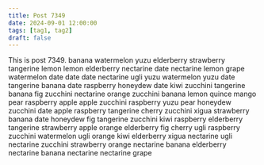 ```yaml
---
title: Post 7349
date: 2024-09-01 12:00:00
tags: [tag1, tag2]
draft: false
---
```

This is post 7349.
banana
watermelon
yuzu
elderberry
strawberry
tangerine
lemon
lemon
elderberry
nectarine
date
nectarine
lemon
grape
watermelon
date
date
date
nectarine
ugli
yuzu
watermelon
yuzu
date
tangerine
banana
date
raspberry
honeydew
date
kiwi
zucchini
tangerine
banana
fig
zucchini
nectarine
orange
zucchini
banana
lemon
quince
mango
pear
raspberry
apple
apple
zucchini
raspberry
yuzu
pear
honeydew
zucchini
date
apple
raspberry
tangerine
cherry
zucchini
xigua
strawberry
banana
date
honeydew
fig
tangerine
zucchini
kiwi
raspberry
elderberry
tangerine
strawberry
apple
orange
elderberry
fig
cherry
ugli
raspberry
zucchini
watermelon
ugli
orange
kiwi
elderberry
xigua
nectarine
ugli
nectarine
zucchini
strawberry
orange
nectarine
banana
elderberry
nectarine
banana
nectarine
nectarine
grape

